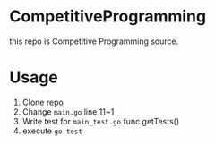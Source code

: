 # CompetitiveProgramming
this repo is Competitive Programming source.

# Usage
1. Clone repo
1. Change `main.go` line 11~1
1. Write test for `main_test.go` func getTests()
1. execute `go test`
